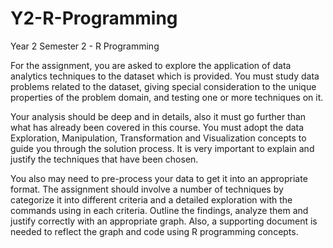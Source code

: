 # Y2-R-Programming
Year 2 Semester 2 - R Programming

For the assignment, you are asked to explore the application of data analytics techniques to the dataset which is provided. You must study data problems related to the dataset, giving special consideration to the unique properties of the problem domain, and testing one or more techniques on it.

Your analysis should be deep and in details, also it must go further than what has already been covered in this course. You must adopt the data Exploration, Manipulation, Transformation and Visualization concepts to guide you through the solution process. It is very important to explain and justify the techniques that have been chosen.

You also may need to pre-process your data to get it into an appropriate format. The assignment should involve a number of techniques by categorize it into different criteria and a detailed exploration with the commands using in each criteria. Outline the findings, analyze them and justify correctly with an appropriate graph. Also, a supporting document is needed to reflect the graph and code using R programming concepts.


